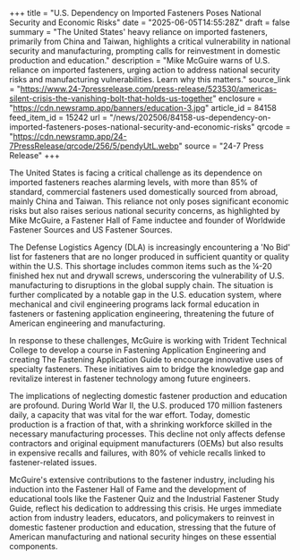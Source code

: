 +++
title = "U.S. Dependency on Imported Fasteners Poses National Security and Economic Risks"
date = "2025-06-05T14:55:28Z"
draft = false
summary = "The United States' heavy reliance on imported fasteners, primarily from China and Taiwan, highlights a critical vulnerability in national security and manufacturing, prompting calls for reinvestment in domestic production and education."
description = "Mike McGuire warns of U.S. reliance on imported fasteners, urging action to address national security risks and manufacturing vulnerabilities. Learn why this matters."
source_link = "https://www.24-7pressrelease.com/press-release/523530/americas-silent-crisis-the-vanishing-bolt-that-holds-us-together"
enclosure = "https://cdn.newsramp.app/banners/education-3.jpg"
article_id = 84158
feed_item_id = 15242
url = "/news/202506/84158-us-dependency-on-imported-fasteners-poses-national-security-and-economic-risks"
qrcode = "https://cdn.newsramp.app/24-7PressRelease/qrcode/256/5/pendyUtL.webp"
source = "24-7 Press Release"
+++

<p>The United States is facing a critical challenge as its dependence on imported fasteners reaches alarming levels, with more than 85% of standard, commercial fasteners used domestically sourced from abroad, mainly China and Taiwan. This reliance not only poses significant economic risks but also raises serious national security concerns, as highlighted by Mike McGuire, a Fastener Hall of Fame inductee and founder of Worldwide Fastener Sources and US Fastener Sources.</p><p>The Defense Logistics Agency (DLA) is increasingly encountering a 'No Bid' list for fasteners that are no longer produced in sufficient quantity or quality within the U.S. This shortage includes common items such as the ¼-20 finished hex nut and drywall screws, underscoring the vulnerability of U.S. manufacturing to disruptions in the global supply chain. The situation is further complicated by a notable gap in the U.S. education system, where mechanical and civil engineering programs lack formal education in fasteners or fastening application engineering, threatening the future of American engineering and manufacturing.</p><p>In response to these challenges, McGuire is working with Trident Technical College to develop a course in Fastening Application Engineering and creating The Fastening Application Guide to encourage innovative uses of specialty fasteners. These initiatives aim to bridge the knowledge gap and revitalize interest in fastener technology among future engineers.</p><p>The implications of neglecting domestic fastener production and education are profound. During World War II, the U.S. produced 170 million fasteners daily, a capacity that was vital for the war effort. Today, domestic production is a fraction of that, with a shrinking workforce skilled in the necessary manufacturing processes. This decline not only affects defense contractors and original equipment manufacturers (OEMs) but also results in expensive recalls and failures, with 80% of vehicle recalls linked to fastener-related issues.</p><p>McGuire's extensive contributions to the fastener industry, including his induction into the Fastener Hall of Fame and the development of educational tools like the Fastener Quiz and the Industrial Fastener Study Guide, reflect his dedication to addressing this crisis. He urges immediate action from industry leaders, educators, and policymakers to reinvest in domestic fastener production and education, stressing that the future of American manufacturing and national security hinges on these essential components.</p>